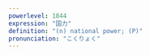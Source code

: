 ```yaml
---
powerlevel: 1844
expression: "国力"
definition: "(n) national power; (P)"
pronunciation: "こくりょく"
---
```

